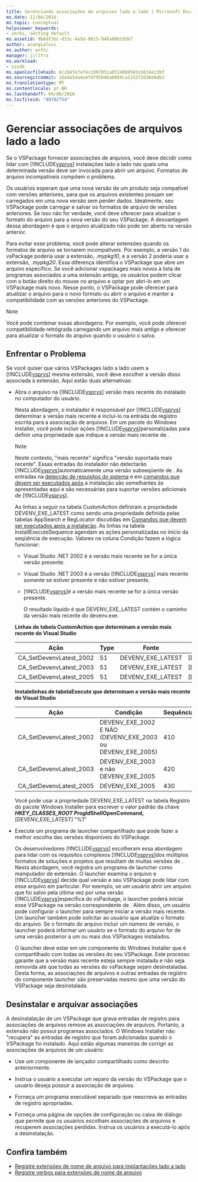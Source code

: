 ```yaml
---
title: Gerenciando associações de arquivos lado a lado | Microsoft Docs
ms.date: 11/04/2016
ms.topic: conceptual
helpviewer_keywords:
- verbs, setting default
ms.assetid: 9b6df3bc-d15c-4a5d-9015-948a806193b7
author: acangialosi
ms.author: anthc
manager: jillfra
ms.workload:
- vssdk
ms.openlocfilehash: 6c284fe7ef4c2d07051a8524860583cb634e13bf
ms.sourcegitcommit: 16a4a5da4a4fd795b46a0869ca2152f2d36e6db2
ms.translationtype: MT
ms.contentlocale: pt-BR
ms.lasthandoff: 04/06/2020
ms.locfileid: "80702754"
---
```

# <a name="manage-side-by-side-file-associations"></a>Gerenciar associações de arquivos lado a lado

Se o VSPackage fornecer associações de arquivos, você deve decidir como lidar com [!INCLUDE[vsprvs](../code-quality/includes/vsprvs_md.md)] instalações lado a lado nas quais uma determinada versão deve ser invocada para abrir um arquivo. Formatos de arquivo incompatíveis compõem o problema.

Os usuários esperam que uma nova versão de um produto seja compatível com versões anteriores, para que os arquivos existentes possam ser carregados em uma nova versão sem perder dados. Idealmente, seu VSPackage pode carregar e salvar os formatos de arquivo de versões anteriores. Se isso não for verdade, você deve oferecer para atualizar o formato do arquivo para a nova versão do seu VSPackage. A desvantagem dessa abordagem é que o arquivo atualizado não pode ser aberto na versão anterior.

Para evitar esse problema, você pode alterar extensões quando os formatos de arquivo se tornarem incompatíveis. Por exemplo, a versão 1 do vsPackage poderia usar a extensão, *.mypkg10*, e a versão 2 poderia usar a extensão, *.mypkg20*. Essa diferença identifica o VSPackage que abre um arquivo específico. Se você adicionar vspackages mais novos à lista de programas associados a uma extensão antiga, os usuários podem clicar com o botão direito do mouse no arquivo e optar por abri-lo em um VSPackage mais novo. Nesse ponto, o VSPackage pode oferecer para atualizar o arquivo para o novo formato ou abrir o arquivo e manter a compatibilidade com as versões anteriores do VSPackage.

> [!NOTE]
> Você pode combinar essas abordagens. Por exemplo, você pode oferecer compatibilidade retrógrada carregando um arquivo mais antigo e oferecer para atualizar o formato do arquivo quando o usuário o salva.

## <a name="face-the-problem"></a>Enfrentar o Problema

Se você quiser que vários VSPackages lado a lado usem a [!INCLUDE[vsprvs](../code-quality/includes/vsprvs_md.md)] mesma extensão, você deve escolher a versão disso associada à extensão. Aqui estão duas alternativas:

- Abra o arquivo na [!INCLUDE[vsprvs](../code-quality/includes/vsprvs_md.md)] versão mais recente do instalado no computador do usuário.

   Nesta abordagem, o instalador é responsável por [!INCLUDE[vsprvs](../code-quality/includes/vsprvs_md.md)] determinar a versão mais recente e incluí-lo na entrada de registro escrita para a associação de arquivos. Em um pacote do Windows Installer, você pode incluir ações [!INCLUDE[vsprvs](../code-quality/includes/vsprvs_md.md)]personalizadas para definir uma propriedade que indique a versão mais recente de .

  > [!NOTE]
  > Neste contexto, "mais recente" significa "versão suportada mais recente". Essas entradas do instalador não detectarão [!INCLUDE[vsprvs](../code-quality/includes/vsprvs_md.md)]automaticamente uma versão subseqüente de . As entradas na [detecção de requisitos do sistema](../extensibility/internals/detecting-system-requirements.md) e em [comandos que devem ser executados após](../extensibility/internals/commands-that-must-be-run-after-installation.md) a instalação são semelhantes às apresentadas aqui e são necessárias para suportar versões adicionais de [!INCLUDE[vsprvs](../code-quality/includes/vsprvs_md.md)].

   As linhas a seguir na tabela CustomAction definiram a propriedade DEVENV_EXE_LATEST como sendo uma propriedade definida pelas tabelas AppSearch e RegLocator discutidas em [Comandos que devem ser executados após a instalação](../extensibility/internals/commands-that-must-be-run-after-installation.md). As linhas na tabela InstallExecuteSequence agendam as ações personalizadas no início da seqüência de execução. Valores na coluna Condição fazem a lógica funcionar:

  - Visual Studio .NET 2002 é a versão mais recente se for a única versão presente.

  - Visual Studio .NET 2003 é a versão [!INCLUDE[vsprvs](../code-quality/includes/vsprvs_md.md)] mais recente somente se estiver presente e não estiver presente.

  - [!INCLUDE[vsprvs](../code-quality/includes/vsprvs_md.md)]é a versão mais recente se for a única versão presente.

    O resultado líquido é que DEVENV_EXE_LATEST contém o caminho da versão mais recente do devenv.exe.

  **Linhas de tabela CustomAction que determinam a versão mais recente do Visual Studio**

  |Ação|Type|Fonte|Destino|
  |------------|----------|------------|------------|
  |CA_SetDevenvLatest_2002|51|DEVENV_EXE_LATEST|[DEVENV_EXE_2002]|
  |CA_SetDevenvLatest_2003|51|DEVENV_EXE_LATEST|[DEVENV_EXE_2003]|
  |CA_SetDevenvLatest_2005|51|DEVENV_EXE_LATEST|[DEVENV_EXE_2005]|

  **Instalelinhas de tabelaExecute que determinam a versão mais recente do Visual Studio**

  |Ação|Condição|Sequência|
  |------------|---------------|--------------|
  |CA_SetDevenvLatest_2002|DEVENV_EXE_2002 E NÃO (DEVENV_EXE_2003 ou DEVENV_EXE_2005)|410|
  |CA_SetDevenvLatest_2003|DEVENV_EXE_2003 e não DEVENV_EXE_2005|420|
  |CA_SetDevenvLatest_2005|DEVENV_EXE_2005|430|

   Você pode usar a propriedade DEVENV_EXE_LATEST na tabela Registro do pacote Windows Installer para escrever o valor padrão da chave ***HKEY_CLASSES_ROOT ProgId*ShellOpenCommand,** [DEVENV_EXE_LATEST] "%1"

- Execute um programa de launcher compartilhado que pode fazer a melhor escolha das versões disponíveis do VSPackage.

   Os desenvolvedores [!INCLUDE[vsprvs](../code-quality/includes/vsprvs_md.md)] escolheram essa abordagem para lidar com os requisitos complexos [!INCLUDE[vsprvs](../code-quality/includes/vsprvs_md.md)]dos múltiplos formatos de soluções e projetos que resultam de muitas versões de . Nesta abordagem, você registra um programa de launcher como manipulador de extensão. O launcher examina o arquivo e [!INCLUDE[vsprvs](../code-quality/includes/vsprvs_md.md)] decide qual versão e seu VSPackage pode lidar com esse arquivo em particular. Por exemplo, se um usuário abrir um arquivo que foi salvo pela última vez por uma versão [!INCLUDE[vsprvs](../code-quality/includes/vsprvs_md.md)]específica do vsPackage, o launcher poderá iniciar esse VSPackage na versão correspondente de . Além disso, um usuário pode configurar o launcher para sempre iniciar a versão mais recente. Um launcher também pode solicitar ao usuário que atualize o formato do arquivo. Se o formato do arquivo incluir um número de versão, o launcher poderá informar um usuário se o formato do arquivo for de uma versão posterior a um ou mais dos VSPackages instalados.

   O launcher deve estar em um componente do Windows Installer que é compartilhado com todas as versões do seu VSPackage. Este processo garante que a versão mais recente esteja sempre instalada e não seja removida até que todas as versões do vsPackage sejam desinstaladas. Desta forma, as associações de arquivos e outras entradas de registro do componente launcher são preservadas mesmo que uma versão do VSPackage seja desinstalada.

## <a name="uninstall-and-file-associations"></a>Desinstalar e arquivar associações

A desinstalação de um VSPackage que grava entradas de registro para associações de arquivos remove as associações de arquivos. Portanto, a extensão não possui programas associados. O Windows Installer não "recupera" as entradas de registro que foram adicionadas quando o VSPackage foi instalado. Aqui estão algumas maneiras de corrigir as associações de arquivos de um usuário:

- Use um componente de lançador compartilhado como descrito anteriormente.

- Instrua o usuário a executar um reparo da versão do VSPackage que o usuário deseja possuir a associação de arquivos.

- Forneça um programa executável separado que reescreva as entradas de registro apropriadas.

- Forneça uma página de opções de configuração ou caixa de diálogo que permite que os usuários escolham associações de arquivos e recuperem associações perdidas. Instrua os usuários a executá-lo após a desinstalação.

## <a name="see-also"></a>Confira também

- [Registre extensões de nome de arquivo para implantações lado a lado](../extensibility/registering-file-name-extensions-for-side-by-side-deployments.md)
- [Registre verbos para extensões de nome de arquivo](../extensibility/registering-verbs-for-file-name-extensions.md)
